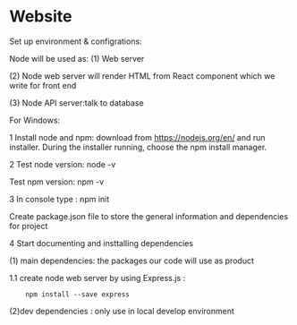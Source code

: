 # Website
Set up environment & configrations:


Node will be used as:
(1) Web server

(2) Node web server will render HTML from React component which we write for front end

(3) Node API server:talk to database


For Windows:

1 Install node and npm: download from https://nodejs.org/en/ and run installer. During the installer running, choose the npm install    manager.

2 Test node version: node -v  

  Test npm version: npm -v
 
 
3 In console type : npm init

 Create package.json file to store the general information and dependencies for project

4 Start documenting and insttalling dependencies

(1) main dependencies: the packages our code will use as product

   1.1 create node web server by using Express.js :
   
        npm install --save express
        
(2)dev dependencies : only use in local develop environment
 

